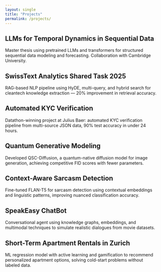 ```yaml
---
layout: single
title: "Projects"
permalink: /projects/
---
```


## LLMs for Temporal Dynamics in Sequential Data
Master thesis using pretrained LLMs and transformers for structured sequential data modeling and forecasting. Collaboration with Cambridge University.

## SwissText Analytics Shared Task 2025
RAG-based NLP pipeline using HyDE, multi-query, and hybrid search for cleantech knowledge extraction — 20% improvement in retrieval accuracy.

## Automated KYC Verification
Datathon-winning project at Julius Baer: automated KYC verification pipeline from multi-source JSON data, 90% test accuracy in under 24 hours.

## Quantum Generative Modeling
Developed QSC-Diffusion, a quantum-native diffusion model for image generation, achieving competitive FID scores with fewer parameters.

## Context-Aware Sarcasm Detection
Fine-tuned FLAN-T5 for sarcasm detection using contextual embeddings and linguistic patterns, improving nuanced classification accuracy.

## SpeakEasy ChatBot
Conversational agent using knowledge graphs, embeddings, and multimodal techniques to simulate realistic dialogues from movie datasets.

## Short-Term Apartment Rentals in Zurich
ML regression model with active learning and gamification to recommend personalized apartment options, solving cold-start problems without labeled data.
